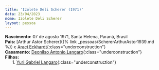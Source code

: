 ```yaml
---
title: 'Izolete Deli Scherer (1971)'
data: 23/04/2023
nome: Izolete Deli Scherer
layout: pessoa
---
```


**Nascimento:** 07 de agosto 1971, Santa Helena, Paraná, Brasil<br/>
**Pais:** [Arthur Astor Scherer]({% link _pessoas/SchererArthurAstor1939.md %}) e [Araci Eckhardt](){:class="underconstruction"}<br/>
**Casamento:** [Deonilso Antonio Langaro](){:class="underconstruction"}<br/>
**Filhos:**<br/>
&nbsp;&nbsp;&nbsp;&nbsp;&nbsp;&nbsp;1. [Yuri Gabriel Langaro](){:class="underconstruction"}<br/>